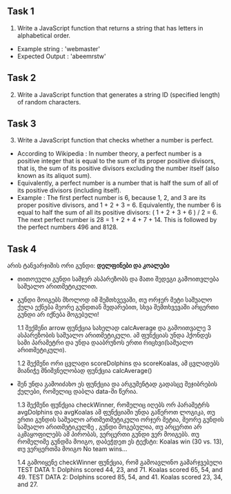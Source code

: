 ## Task 1

1. Write a JavaScript function that returns a string that has letters in alphabetical order.

- Example string : 'webmaster'
- Expected Output : 'abeemrstw'

## Task 2

2. Write a JavaScript function that generates a string ID (specified length) of random characters.

## Task 3

3. Write a JavaScript function that checks whether a number is perfect.

- According to Wikipedia : In number theory, a perfect number is a positive integer that is equal to the sum of its proper positive divisors, that is, the sum of its positive divisors excluding the number itself (also known as its aliquot sum).
- Equivalently, a perfect number is a number that is half the sum of all of its positive divisors (including itself).
- Example : The first perfect number is 6, because 1, 2, and 3 are its proper positive divisors, and 1 + 2 + 3 = 6. Equivalently, the number 6 is equal to half the sum of all its positive divisors: ( 1 + 2 + 3 + 6 ) / 2 = 6. The next perfect number is 28 = 1 + 2 + 4 + 7 + 14. This is followed by the perfect numbers 496 and 8128.

## Task 4

არის ტანვარჯიშის ორი გუნდი: **დელფინები და კოალები**

- თითოეული გუნდი სამჯერ ასპარეზობს და მათი შედეგი გამოითვლება საშუალო არითმეტიკულით.
- გუნდი მოიგებს მხოლოდ იმ შემთხვევაში, თუ ორჯერ მეტი საშუალო ქულა ექნება მეორე გუნდთან შედარებით, სხვა შემთხვევაში არცერთი გუნდი არ იქნება მოგებული!

  1.1 შექმენი arrow ფუნქცია სახელად calcAverage და გამოითვალე 3 ასპარეზობის საშუალო არითმეტიკული. ამ ფუნქციას უნდა ჰქონდეს სამი პარამეტრი და უნდა დააბრუნოს ერთი რიცხვი(საშუალო არითმეტიკული).

  1.2 შექმენი ორი ცვლადი scoreDolphins და scoreKoalas, ამ ცვლადებს მიანიჭე მნიშვნელობად ფუნქცია calcAverage()

- შენ უნდა გამოიძახო ეს ფუნქცია და არგუმენტად გადასცე შეჯიბრების ქულები,
  რომელიც დაბლა data-ში წერია.

  1.3 შექმენი ფუნქცია checkWinner, რომელიც იღებს ორ პარამეტრს avgDolphins და avgKoalas ამ ფუნქციაში უნდა გაწეროთ ლოგიკა, თუ ერთი გუნდის საშუალო ართმეთმეტიკული ორჯერ მეტია, მეორე გუნდის საშუალო არითმეტიკულზე , გუნდი მოგებულია, თუ არცერთი არ აკმაყოფილებს ამ პირობას, ვერცერთი გუნდი ვერ მოიგებს. თუ რომელიმე გუნდმა მოიგო, დაბეჭდეთ ეს ტექსტი: Koalas win (30 vs. 13), თუ ვერცერთმა მოიგო No team wins...

  1.4 გამოიყენე checkWinner ფუნქცია, რომ გამოავლინო გამარჯვებული
  TEST DATA 1: Dolphins scored 44, 23, and 71. Koalas scored 65, 54, and 49.
  TEST DATA 2: Dolphins scored 85, 54, and 41. Koalas scored 23, 34, and 27.
